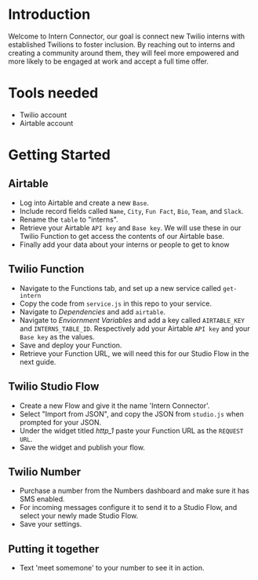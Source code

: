 # Introduction

Welcome to Intern Connector, our goal is connect new Twilio interns with established Twilions to foster inclusion. By reaching out to interns and creating a community around them, they will feel more empowered and more likely to be engaged at work and accept a full time offer.

# Tools needed
* Twilio account
* Airtable account

# Getting Started

## Airtable
* Log into Airtable and create a new `Base`.
* Include record fields called `Name`, `City`, `Fun Fact`, `Bio`, `Team`, and `Slack`.
* Rename the `table` to "interns".
* Retrieve your Airtable `API key` and `Base key`. We will use these in our Twilio Function to get access the contents of our Airtable base.
* Finally add your data about your interns or people to get to know

## Twilio Function
* Navigate to the Functions tab, and set up a new service called `get-intern`
* Copy the code from `service.js` in this repo to your service.
* Navigate to *Dependencies* and add `airtable`.
* Navigate to *Enviornment Variables* and add a key called `AIRTABLE_KEY` and `INTERNS_TABLE_ID`. Respectively add your Airtable `API key` and your `Base key` as the values.
* Save and deploy your Function.
* Retrieve your Function URL, we will need this for our Studio Flow in the next guide.

## Twilio Studio Flow
* Create a new Flow and give it the name 'Intern Connector'.
* Select "Import from JSON", and copy the JSON from `studio.js` when prompted for your JSON.
* Under the widget titled *http_1* paste your Function URL as the `REQUEST URL`.
* Save the widget and publish your flow.

## Twilio Number
* Purchase a number from the Numbers dashboard and make sure it has SMS enabled.
* For incoming messages configure it to send it to a Studio Flow, and select your newly made Studio Flow.
* Save your settings.

## Putting it together
* Text 'meet somemone' to your number to see it in action. 
